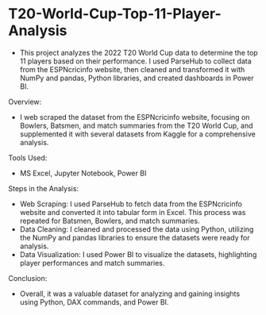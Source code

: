 # T20-World-Cup-Top-11-Player-Analysis
- This project analyzes the 2022 T20 World Cup data to determine the top 11 players based on their performance. I used ParseHub to collect data from the ESPNcricinfo website, then cleaned and transformed it with NumPy and pandas, Python libraries, and created dashboards in Power BI. 

Overview:
- I web scraped the dataset from the ESPNcricinfo website, focusing on Bowlers, Batsmen, and match summaries from the T20 World Cup, and supplemented it with several datasets from Kaggle for a comprehensive analysis.

Tools Used: 
- MS Excel, Jupyter Notebook, Power BI

Steps in the Analysis:
- Web Scraping: I used ParseHub to fetch data from the ESPNcricinfo website and converted it into tabular form in Excel. This process was repeated for Batsmen, Bowlers, and match summaries.
- Data Cleaning: I cleaned and processed the data using Python, utilizing the NumPy and pandas libraries to ensure the datasets were ready for analysis.
- Data Visualization: I used Power BI to visualize the datasets, highlighting player performances and match summaries.

Conclusion:
- Overall, it was a valuable dataset for analyzing and gaining insights using Python, DAX commands, and Power BI.
